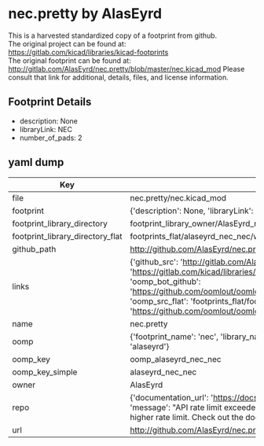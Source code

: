 # nec.pretty by AlasEyrd  
This is a harvested standardized copy of a footprint from github.  
The original project can be found at:  
https://gitlab.com/kicad/libraries/kicad-footprints  
The original footprint can be found at:
http://gitlab.com/AlasEyrd/nec.pretty/blob/master/nec.kicad_mod
Please consult that link for additional, details, files, and license information.  
## Footprint Details
* description: None  
* libraryLink: NEC  
* number_of_pads: 2  
## yaml dump  
| Key | Value |  
| --- | --- |  
| file | nec.pretty/nec.kicad_mod |  
| footprint | {'description': None, 'libraryLink': 'NEC', 'number_of_pads': 2} |  
| footprint_library_directory | footprint_library_owner/AlasEyrd_nec.pretty |  
| footprint_library_directory_flat | footprints_flat/alaseyrd_nec_nec/working |  
| github_path | http://github.com/AlasEyrd/nec.pretty/blob/master/nec.kicad_mod |  
| links | {'github_src': 'http://gitlab.com/AlasEyrd/nec.pretty/blob/master/nec.kicad_mod', 'github_src_repo': 'https://gitlab.com/kicad/libraries/kicad-footprints', 'oomp_bot': 'footprints/alaseyrd_nec_nec/working', 'oomp_bot_github': 'https://github.com/oomlout/oomlout_oomp_footprint_bot/tree/main/footprints/alaseyrd_nec_nec/working', 'oomp_src_flat': 'footprints_flat/footprints_flat/alaseyrd_nec_nec/working', 'oomp_src_flat_github': 'https://github.com/oomlout/oomlout_oomp_footprint_src/tree/main/footprints_flat/alaseyrd_nec_nec/working'} |  
| name | nec.pretty |  
| oomp | {'footprint_name': 'nec', 'library_name': 'nec', 'original_filename': 'nec.pretty/nec.kicad_mod', 'owner_name': 'alaseyrd'} |  
| oomp_key | oomp_alaseyrd_nec_nec |  
| oomp_key_simple | alaseyrd_nec_nec |  
| owner | AlasEyrd |  
| repo | {'documentation_url': 'https://docs.github.com/rest/overview/resources-in-the-rest-api#rate-limiting', 'message': "API rate limit exceeded for 84.66.173.59. (But here's the good news: Authenticated requests get a higher rate limit. Check out the documentation for more details.)"} |  
| url | http://github.com/AlasEyrd/nec.pretty |  


